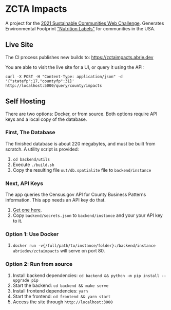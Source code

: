 # ZCTA Impacts

A project for the [2021 Sustainable Communities Web Challenge](https://model.earth/community/challenge/).
Generates Environmental Footprint ["Nutrition Labels"](https://model.earth/io/template/) for communities in the USA.

## Live Site

The CI process publishes new builds to: https://zctaimpacts.abrie.dev

You are able to visit the live site for a UI, or query it using the API:

`curl -X POST -H "Content-Type: application/json" -d '{"statefp":17,"countyfp":31}' http://localhost:5000/query/county/impacts`

## Self Hosting

There are two options: Docker, or from source. Both options require API keys and a local copy of the database.

### First, The Database
The finished database is about 220 megabytes, and must be built from scratch. A utility script is provided:
1. `cd backend/utils`
2. Execute `./build.sh`
3. Copy the resulting file `out/db.spatialite` file to `backend/instance`

### Next, API Keys
The app queries the Census.gov API for County Business Patterns information. This app needs an API key do that.
1. [Get one here](https://api.census.gov/data/key_signup.html).
2. Copy `backend/secrets.json` to `backend/instance` and your your API key to it.

### Option 1: Use Docker
1. `docker run -v{/full/path/to/instance/folder}:/backend/instance abriedev/zctaimpacts` will serve on port 80.

### Option 2: Run from source

1. Install backend dependencies: `cd backend && python -m pip install --upgrade pip`
2. Start the backend: `cd backend && make serve`
3. Install frontend dependencies: `yarn`
4. Start the frontend: `cd frontend && yarn start`
5. Access the site through `http://localhost:3000`
